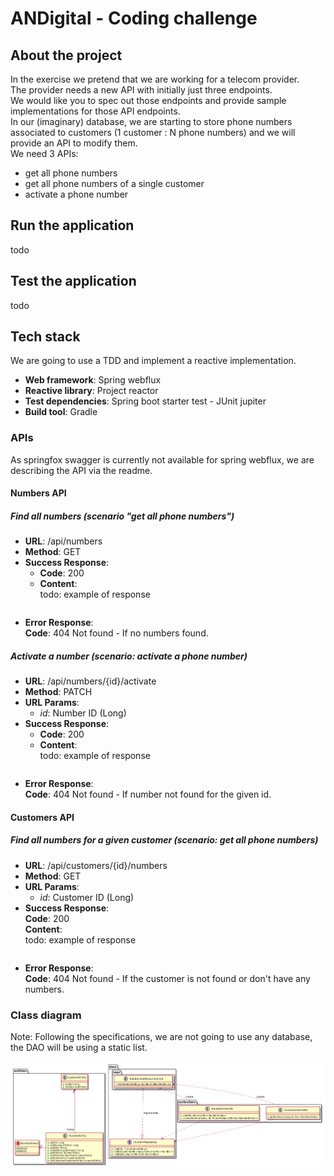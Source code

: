 # ANDigital - Coding challenge

## About the project
In the exercise we pretend that we are working for a telecom provider.  
The provider needs a new API with initially just three endpoints.  
We would like you to spec out those endpoints and provide sample implementations for those API
endpoints.  
In our (imaginary) database, we are starting to store phone numbers associated to customers (1
customer : N phone numbers) and we will provide an API to modify them.  
We need 3 APIs:  
- get all phone numbers
- get all phone numbers of a single customer
- activate a phone number  

## Run the application
todo

## Test the application
todo

## Tech stack
We are going to use a TDD and implement a reactive implementation.  
- **Web framework**: Spring webflux  
- **Reactive library**: Project reactor  
- **Test dependencies**: Spring boot starter test - JUnit jupiter  
- **Build tool**: Gradle  

### APIs
As springfox swagger is currently not available for spring webflux, we are describing the API via the readme.
#### Numbers API
##### Find all numbers (scenario "get all phone numbers")
- **URL**: /api/numbers
- **Method**: GET
- **Success Response**:   
    - **Code**: 200  
    - **Content**:   
    todo: example of response
    ```javascript
    ```
- **Error Response**:  
    **Code**: 404 Not found - If no numbers found.  

##### Activate a number (scenario: activate a phone number)
- **URL**: /api/numbers/{id}/activate
- **Method**: PATCH
- **URL Params**: 
    * *id*: Number ID (Long)
- **Success Response**:   
    - **Code**: 200  
    - **Content**:   
    todo: example of response
    ```javascript
    ```
- **Error Response**:  
    **Code**: 404 Not found - If number not found for the given id.
    
#### Customers API
##### Find all numbers for a given customer (scenario: get all phone numbers)
- **URL**: /api/customers/{id}/numbers
- **Method**: GET
- **URL Params**: 
    * *id*: Customer ID (Long)
- **Success Response**:   
    **Code**: 200  
    **Content**:   
    todo: example of response
    ```javascript
    ```
- **Error Response**:  
    **Code**: 404 Not found - If the customer is not found or don't have any numbers.  

### Class diagram
Note: Following the specifications, we are not going to use any database, the DAO will be using a static list. 

![alt text](documentation/class-diagram.png "Class diagram")  
